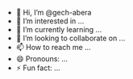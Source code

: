 - 👋 Hi, I’m @gech-abera
- 👀 I’m interested in ...
- 🌱 I’m currently learning ...
- 💞️ I’m looking to collaborate on ...
- 📫 How to reach me ...
- 😄 Pronouns: ...
- ⚡ Fun fact: ...

<!---
gech-abera/gech-abera is a ✨ special ✨ repository because its `README.md` (this file) appears on your GitHub profile.
You can click the Preview link to take a look at your changes.
--->
